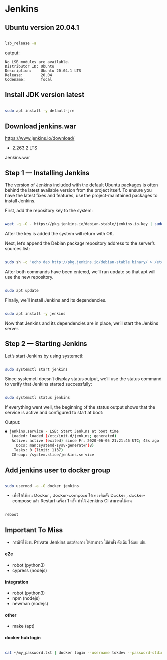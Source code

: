 # Jenkins

## Ubuntu version 20.04.1

```bash

lsb_release -a

```

output:

```
No LSB modules are available.
Distributor ID: Ubuntu
Description:    Ubuntu 20.04.1 LTS
Release:        20.04
Codename:       focal
```

## Install JDK version latest

```bash

sudo apt install -y default-jre

```

## Download jenkins.war 


https://www.jenkins.io/download/

* 2.263.2 LTS

Jenkins.war


## Step 1 — Installing Jenkins

The version of Jenkins included with the default Ubuntu packages is often behind the latest available version from the project itself. To ensure you have the latest fixes and features, use the project-maintained packages to install Jenkins.


First, add the repository key to the system:

```bash

wget -q -O - https://pkg.jenkins.io/debian-stable/jenkins.io.key | sudo apt-key add -

```
 

After the key is added the system will return with OK.

Next, let’s append the Debian package repository address to the server’s sources.list:


```bash

sudo sh -c 'echo deb http://pkg.jenkins.io/debian-stable binary/ > /etc/apt/sources.list.d/jenkins.list'

```
 

After both commands have been entered, we’ll run update so that apt will use the new repository.

```bash

sudo apt update

```
 

Finally, we’ll install Jenkins and its dependencies.

```bash

sudo apt install -y jenkins

```
 

Now that Jenkins and its dependencies are in place, we’ll start the Jenkins server.
## Step 2 — Starting Jenkins

Let’s start Jenkins by using systemctl:

```bash

sudo systemctl start jenkins

```
Since systemctl doesn’t display status output, we’ll use the status command to verify that Jenkins started successfully:

```bash

sudo systemctl status jenkins

```
 

If everything went well, the beginning of the status output shows that the service is active and configured to start at boot:

Output:

```bash
● jenkins.service - LSB: Start Jenkins at boot time
   Loaded: loaded (/etc/init.d/jenkins; generated)
   Active: active (exited) since Fri 2020-06-05 21:21:46 UTC; 45s ago
     Docs: man:systemd-sysv-generator(8)
    Tasks: 0 (limit: 1137)
   CGroup: /system.slice/jenkins.service
```

## Add jenkins user to docker group

```bash

sudo usermod -a -G docker jenkins

```

* เพื่อให้ใช้งาน Docker , docker-compose ได้ ควรติดตั้ง Docker , docker-compose แล้ว Restart เครื่อง 1 ครั้ง ทำให้ Jenkins CI สามารถใช้งาน


```bash

reboot

```

## Important To Miss


* กรณีที่ใช้งาน Private Jenkins และต้องการ ให้สามารถ ใช้คำสั่ง ดั่งเดิม ได้เลย เช่น


#### e2e
- robot (python3)
- cypress (nodejs)


#### integration
- robot (python3)
- npm (nodejs)
- newman (nodejs)


#### other
- make (apt)


#### docker hub login

```bash

cat ~/my_password.txt | docker login --username tokdev --password-stdin

```

